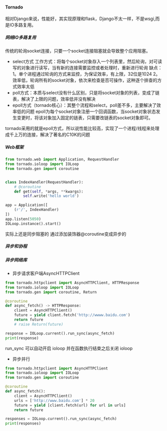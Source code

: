 #### Tornado
相对Django来说，性能好，其实现原理和flask，Django不太一样，不是wsgi,而是IO多路复用。

##### 网络IO多路复用
传统的轮询socket连接，只要一个socket连接阻塞就会导致整个应用阻塞。
- select方式
工作方式：将每个socket对象存入一个列表里，然后轮询，对可读写的对象进行读写，当有新的连接需要监控或者处理时，重新进行轮询
缺点：1。单个进程通过轮询的方式来监控，为保证效率，有上限，32位是1024
    2。效率低，轮询所有的socket对象，依次来检查是否可操作，这种逐个排查的方式效率太低
- poll方式：本质与select没有什么区别，只是将socket对象的列表，变成了链表，解决了上限的问题，效率低并没有解决
- epoll方式（tornado核心）：其整个流程和select，poll差不多，主要解决了效率低的问题
epoll为每个socket对象注册一个回调函数，当socket对象状态发生变更时，将该对象加入固定的链表，只需要改链表的socket对象即可。

tornado采用的就是epoll方式，所以说性能比较高，实现了一个进程/线程来处理成千上万的连接，解决了著名的C10K的问题

##### Web框架
```python
from tornado.web import Application, RequestHandler
from tornado.ioloop import IOLoop
from tornado.gen import coroutine


class IndexHandler(RequestHandler):
    # @coroutine
    def get(self, *args, **kwargs):
        self.write('hello world')

app = Application([
    (r'/', IndexHandler)
])        
app.listen(5050)
IOLoop.instance().start()

```
实际上还是同步阻塞的
通过添加装饰器@coroutine变成异步的


##### 异步和协程


##### 异步网络库


- 异步请求客户端AsyncHTTPClient
```python
from tornado.httpclient import AsyncHTTPClient, HTTPResponse
from tornado.ioloop import IOLoop
from tornado.gen import coroutine, Return

@coroutine
def async_fetch() -> HTTPResponse:
    client = AsyncHTTPClient()
    future = yield client.fetch('http://wwww.baidu.com')
    return future
    # raise Return(future)

response = IOLoop.current().run_sync(async_fetch)
print(response)

```
run_sync 可以自动开启 ioloop 并在函数执行结束之后关闭 ioloop


- 异步并行
```python
from tornado.httpclient import AsyncHTTPClient
from tornado.ioloop import IOLoop
from tornado.gen import coroutine

@coroutine
def async_fetch():
    client = AsyncHTTPClient()
    urls = ['http://www.baidu.com'] * 20
    future = yield [client.fetch(url) for url in urls]
    return future

responses = IOLoop.current().run_sync(async_fetch)
print(responses)
```
